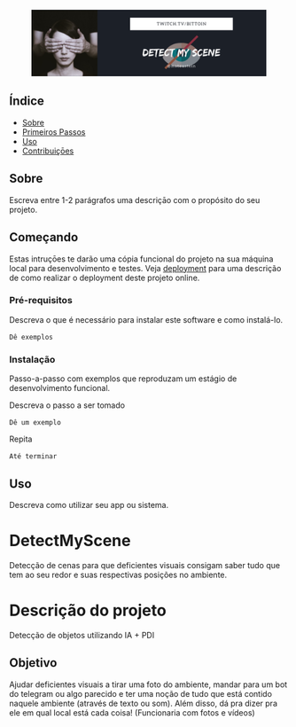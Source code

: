<figure class="image" align='center'>
    <img src="img/DetectMySceneHeader.png?raw=true">
    <figcaption></figcaption>
</figure>

## Índice
+ [Sobre](#sobre)
+ [Primeiros Passos](#primeiros_passos)
+ [Uso](#uso)
+ [Contribuiçōes](../CONTRIBUTING.md)

## Sobre <a name = "sobre"></a>
Escreva entre 1-2 parágrafos uma descriçāo com o propósito do seu projeto.

## Começando <a name = "comecando"></a>
Estas intruçōes te darão uma cópia funcional do projeto na sua máquina local para desenvolvimento e testes. Veja [deployment](#deployment) para uma descrição de como realizar o deployment deste projeto online.

### Pré-requisitos

Descreva o que é necessário para instalar este software e como instalá-lo.

```
Dê exemplos
```

### Instalação

Passo-a-passo com exemplos que reproduzam um estágio de desenvolvimento funcional.

Descreva o passo a ser tomado

```
Dê um exemplo
```

Repita

```
Até terminar
```

## Uso <a name="uso"></a>
Descreva como utilizar seu app ou sistema.



# DetectMyScene
Detecção de cenas para que deficientes visuais consigam saber tudo que tem ao seu redor e suas respectivas posições no ambiente.

# Descrição do projeto

Detecção de objetos utilizando IA + PDI

## Objetivo 

Ajudar deficientes visuais a tirar uma foto do ambiente, mandar para um bot do telegram ou algo parecido e ter uma noção de tudo que está contido naquele ambiente (através de texto ou som). Além disso, dá pra dizer pra ele em qual local está cada coisa! (Funcionaria com fotos e vídeos)